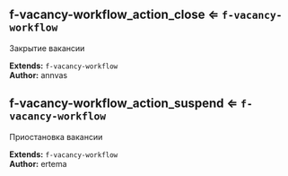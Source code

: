 <a name="module_f-vacancy-workflow_action_close"></a>

## f-vacancy-workflow_action_close ⇐ <code>f-vacancy-workflow</code>
Закрытие вакансии

**Extends:** <code>f-vacancy-workflow</code>  
**Author:** annvas  

<a name="module_f-vacancy-workflow_action_suspend"></a>

## f-vacancy-workflow_action_suspend ⇐ <code>f-vacancy-workflow</code>
Приостановка вакансии

**Extends:** <code>f-vacancy-workflow</code>  
**Author:** ertema  
